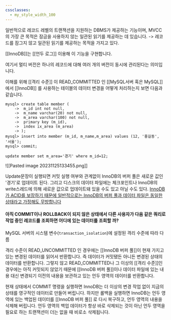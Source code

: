 ```yaml
---
cssclasses:
  - my_style_width_100
---
```


일반적으로 레코드 레벨의 트랜잭션을 지원하는 DBMS가 제공하는 기능이며, MVCC의 가장 큰 목적은 잠금을 사용하지 않는 일관된 읽기를 제공하는 데 있습니다.
-> 레코드를 잠그지 않고 일관된 읽기를 제공하는 목적을 가지고 있다. 

[[InnoDB]]는 [[언두 로그]] 이용해 이 기능을 구현합니다.

여기서 멀티 버전은 하나의 레코드에 대해 여러 개의 버전이 동시에 관리된다는 의미입니다.


이해를 위해 [[격리 수준]] 이 READ_COMMITTED 인 [[MySQL서버 혹은 MySQL]] 에서 [[InnoDB]] 를 사용하는 테이블의 데이터 변경을 어떻게 처리하는지 보면 다음과 같습니다.
```mysql
mysql> create table member (
    ->  m_id int not null,
    ->  m_name varchar(20) not null,
    ->  m_area varchar(100) not null,
    ->  primary key (m_id),
    ->  index ix_area (m_area)
    -> );
mysql> insert into member (m_id, m_name,m_area) values (12, '홍길동', '서울');
mysql> commit;
```

```mysql
update member set m_area='경기' where m_id=12;
```

![[Pasted image 20231125133455.png]]

Update문장이 실행되면 커밋 실행 여부와 관계없이 InnoDB의 버퍼 풀은 새로운 값인 '경기'로 업데이트 된다. 그리고 디스크의 데이터 파일에는 체크포인트나 InnoDB의 write스레드에 의해 새로운 값으로 업데이트돼 있을 수도 있고 아닐 수도 있다.
<u>InnoDB가 ACID를 보장하기 때문에 일반적으로는 InnoDB의 버퍼 풀과 데이터 파일은 동일한 상태라고 가정해도 무방합니다</u>

#### 아직 COMMIT이나 ROLLBACK이 되지 않은 상태에서 다른 사용자가 다음 같은 쿼리로 작업 중인 레코드를 조회하면 어디에 있는 데이터를 조회할 까?
MySQL 서버의 시스템 변수(`transaction_isolation`)에 설정된 격리 수준에 따라 다름

격리 수준이 READ_UNCOMMITTED 인 경우에는 [[InnoDB 버퍼 풀]]이 현재 가지고 있는 변경된 데이터를 읽어서 반환합니다. 즉 데이터가 커밋됐든 아니든 변경된 상태의 데이터를 반환합니다.
그렇지 않고 READ_COMMITTED나 그 이상의 [[격리 수준]]인 경우에는 아직 커밋되지 않았기 때문에 [[InnoDB 버퍼 풀]]이나 데이터 파일에 있는 내용 대신 변경되기 이전의 내용을 보관하고 있는 언두 영역의 데이터를 반환합니다.

현재 상태에서 COMMIT 명령을 실행하면 InnoDB는 더 이상의 변경 작업 없이 지금의 상태를 영구적인 데이터로 만들어 버립니다. 하지만 롤백을 실행하면 InnoDB는 언두 영역에 있는 백업된 데이터를 [[InnoDB 버퍼 풀]] 로 다시 복구하고, 언두 영역의 내용을 삭제해 버립니다. 언두 영역의 백업 데이터가 항상 바로 삭제되는 것이 아닌 언두 영역을 필요로 하는 트랜잭션이 더는 없을 때 비로소 삭제됩니다.
